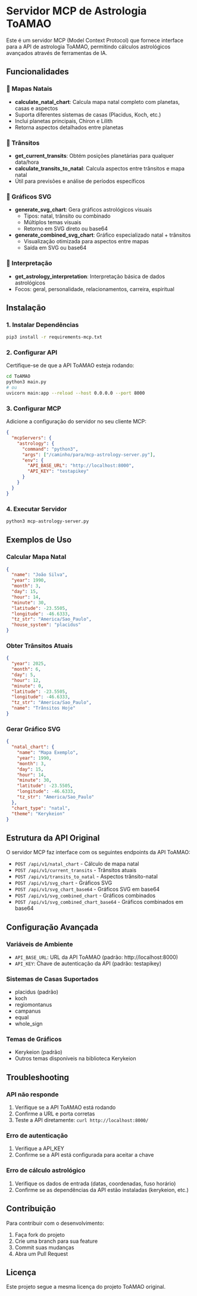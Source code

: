 # Servidor MCP de Astrologia ToAMAO

Este é um servidor MCP (Model Context Protocol) que fornece interface para a API de astrologia ToAMAO, permitindo cálculos astrológicos avançados através de ferramentas de IA.

## Funcionalidades

### 🌟 Mapas Natais
- **calculate_natal_chart**: Calcula mapa natal completo com planetas, casas e aspectos
- Suporta diferentes sistemas de casas (Placidus, Koch, etc.)
- Inclui planetas principais, Chiron e Lilith
- Retorna aspectos detalhados entre planetas

### 🌙 Trânsitos
- **get_current_transits**: Obtém posições planetárias para qualquer data/hora
- **calculate_transits_to_natal**: Calcula aspectos entre trânsitos e mapa natal
- Útil para previsões e análise de períodos específicos

### 🎨 Gráficos SVG
- **generate_svg_chart**: Gera gráficos astrológicos visuais
  - Tipos: natal, trânsito ou combinado
  - Múltiplos temas visuais
  - Retorno em SVG direto ou base64
- **generate_combined_svg_chart**: Gráfico especializado natal + trânsitos
  - Visualização otimizada para aspectos entre mapas
  - Saída em SVG ou base64

### 🔮 Interpretação
- **get_astrology_interpretation**: Interpretação básica de dados astrológicos
- Focos: geral, personalidade, relacionamentos, carreira, espiritual

## Instalação

### 1. Instalar Dependências
```bash
pip3 install -r requirements-mcp.txt
```

### 2. Configurar API
Certifique-se de que a API ToAMAO esteja rodando:
```bash
cd ToAMAO
python3 main.py
# ou
uvicorn main:app --reload --host 0.0.0.0 --port 8000
```

### 3. Configurar MCP
Adicione a configuração do servidor no seu cliente MCP:
```json
{
  "mcpServers": {
    "astrology": {
      "command": "python3",
      "args": ["/caminho/para/mcp-astrology-server.py"],
      "env": {
        "API_BASE_URL": "http://localhost:8000",
        "API_KEY": "testapikey"
      }
    }
  }
}
```

### 4. Executar Servidor
```bash
python3 mcp-astrology-server.py
```

## Exemplos de Uso

### Calcular Mapa Natal
```json
{
  "name": "João Silva",
  "year": 1990,
  "month": 3,
  "day": 15,
  "hour": 14,
  "minute": 30,
  "latitude": -23.5505,
  "longitude": -46.6333,
  "tz_str": "America/Sao_Paulo",
  "house_system": "placidus"
}
```

### Obter Trânsitos Atuais
```json
{
  "year": 2025,
  "month": 6,
  "day": 5,
  "hour": 12,
  "minute": 0,
  "latitude": -23.5505,
  "longitude": -46.6333,
  "tz_str": "America/Sao_Paulo",
  "name": "Trânsitos Hoje"
}
```

### Gerar Gráfico SVG
```json
{
  "natal_chart": {
    "name": "Mapa Exemplo",
    "year": 1990,
    "month": 3,
    "day": 15,
    "hour": 14,
    "minute": 30,
    "latitude": -23.5505,
    "longitude": -46.6333,
    "tz_str": "America/Sao_Paulo"
  },
  "chart_type": "natal",
  "theme": "Kerykeion"
}
```

## Estrutura da API Original

O servidor MCP faz interface com os seguintes endpoints da API ToAMAO:

- `POST /api/v1/natal_chart` - Cálculo de mapa natal
- `POST /api/v1/current_transits` - Trânsitos atuais
- `POST /api/v1/transits_to_natal` - Aspectos trânsito-natal
- `POST /api/v1/svg_chart` - Gráficos SVG
- `POST /api/v1/svg_chart_base64` - Gráficos SVG em base64
- `POST /api/v1/svg_combined_chart` - Gráficos combinados
- `POST /api/v1/svg_combined_chart_base64` - Gráficos combinados em base64

## Configuração Avançada

### Variáveis de Ambiente
- `API_BASE_URL`: URL da API ToAMAO (padrão: http://localhost:8000)
- `API_KEY`: Chave de autenticação da API (padrão: testapikey)

### Sistemas de Casas Suportados
- placidus (padrão)
- koch
- regiomontanus
- campanus
- equal
- whole_sign

### Temas de Gráficos
- Kerykeion (padrão)
- Outros temas disponíveis na biblioteca Kerykeion

## Troubleshooting

### API não responde
1. Verifique se a API ToAMAO está rodando
2. Confirme a URL e porta corretas
3. Teste a API diretamente: `curl http://localhost:8000/`

### Erro de autenticação
1. Verifique a API_KEY
2. Confirme se a API está configurada para aceitar a chave

### Erro de cálculo astrológico
1. Verifique os dados de entrada (datas, coordenadas, fuso horário)
2. Confirme se as dependências da API estão instaladas (kerykeion, etc.)

## Contribuição

Para contribuir com o desenvolvimento:
1. Faça fork do projeto
2. Crie uma branch para sua feature
3. Commit suas mudanças
4. Abra um Pull Request

## Licença

Este projeto segue a mesma licença do projeto ToAMAO original.